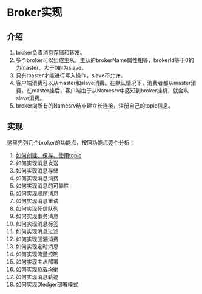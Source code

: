 # Broker实现

## 介绍
1. broker负责消息存储和转发。
2. 多个broker可以组成主从，主从的brokerName属性相等，brokerId等于0的为master、大于0的为slave。
3. 只有master才能进行写入操作，slave不允许。
4. 客户端消费可以从master和slave消费。在默认情况下，消费者都从master消费，在master挂后，客户端由于从Namesrv中感知到broker挂机，就会从slave消费。
5. broker向所有的Namesrv结点建立长连接，注册自己的topic信息。

## 实现
这里先列几个broker的功能点，按照功能点逐个分析：
1. [如何创建、保存、使用topic](my_doc/如何创建、保存、使用topic.md)
2. 如何实现消息发送
3. 如何实现消息存储
4. 如何实现消息消费
5. 如何实现消息的可靠性
6. 如何实现顺序消息
7. 如何实现消息重试
8. 如何实现死信队列
9. 如何实现事务消息
10. 如何实现消息标签
11. 如何实现消息过滤
12. 如何实现回溯消费
13. 如何实现定时消息
14. 如何实现流量控制
15. 如何实现主从部署
16. 如何实现负载均衡
17. 如何实现消息轨迹
18. 如何实现Dledger部署模式

